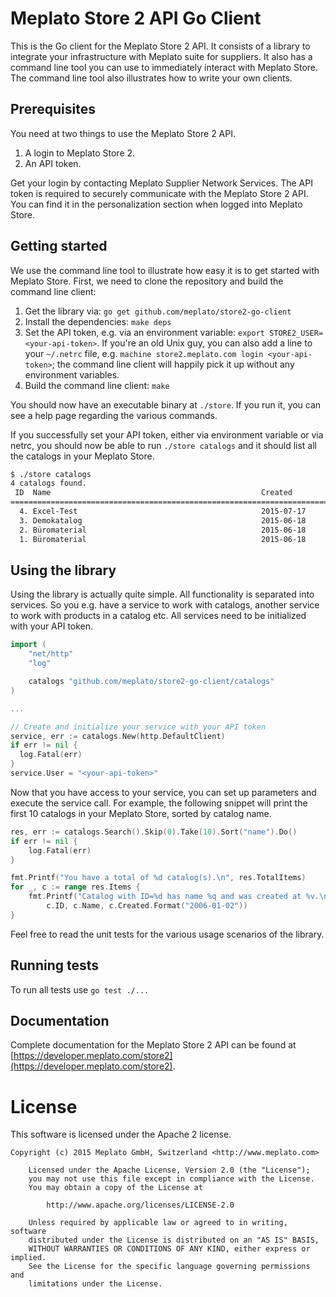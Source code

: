 # Meplato Store 2 API Go Client

This is the Go client for the Meplato Store 2 API. It consists of a library
to integrate your infrastructure with Meplato suite for suppliers. It also
has a command line tool you can use to immediately interact with Meplato Store.
The command line tool also illustrates how to write your own clients.

## Prerequisites

You need at two things to use the Meplato Store 2 API.

1. A login to Meplato Store 2.
2. An API token.

Get your login by contacting Meplato Supplier Network Services. The API token
is required to securely communicate with the Meplato Store 2 API. You can
find it in the personalization section when logged into Meplato Store.

## Getting started

We use the command line tool to illustrate how easy it is to get started
with Meplato Store. First, we need to clone the repository and build the
command line client:

1. Get the library via: `go get github.com/meplato/store2-go-client`
2. Install the dependencies: `make deps`
3. Set the API token, e.g. via an environment variable:
   `export STORE2_USER=<your-api-token>`.
   If you're an old Unix guy, you can also add a line to your `~/.netrc`
   file, e.g. `machine store2.meplato.com login <your-api-token>`; the
   command line client will happily pick it up without any environment
   variables.
4. Build the command line client: `make`

You should now have an executable binary at `./store`. If you run it, you
can see a help page regarding the various commands.

If you successfully set your API token, either via environment variable or
via netrc, you should now be able to run `./store catalogs` and it should
list all the catalogs in your Meplato Store.

```bash
$ ./store catalogs
4 catalogs found.
 ID  Name                                               Created
==============================================================================
  4. Excel-Test                                         2015-07-17
  3. Demokatalog                                        2015-06-18
  2. Büromaterial                                       2015-06-18
  1. Büromaterial                                       2015-06-18
```

## Using the library

Using the library is actually quite simple. All functionality is separated
into services. So you e.g. have a service to work with catalogs, another
service to work with products in a catalog etc. All services need to be
initialized with your API token.

```go
import (
	"net/http"
	"log"

	catalogs "github.com/meplato/store2-go-client/catalogs"
)

...

// Create and initialize your service with your API token
service, err := catalogs.New(http.DefaultClient)
if err != nil {
  log.Fatal(err)
}
service.User = "<your-api-token>"
```

Now that you have access to your service, you can set up parameters and
execute the service call. For example, the following snippet will print
the first 10 catalogs in your Meplato Store, sorted by catalog name.

```go
res, err := catalogs.Search().Skip(0).Take(10).Sort("name").Do()
if err != nil {
	log.Fatal(err)
}

fmt.Printf("You have a total of %d catalog(s).\n", res.TotalItems)
for _, c := range res.Items {
	fmt.Printf("Catalog with ID=%d has name %q and was created at %v.\n",
		c.ID, c.Name, c.Created.Format("2006-01-02"))
}
```

Feel free to read the unit tests for the various usage scenarios of the
library.

## Running tests

To run all tests use `go test ./...`

## Documentation

Complete documentation for the Meplato Store 2 API can be found at
[https://developer.meplato.com/store2](https://developer.meplato.com/store2).

# License

This software is licensed under the Apache 2 license.

    Copyright (c) 2015 Meplato GmbH, Switzerland <http://www.meplato.com>

		Licensed under the Apache License, Version 2.0 (the "License");
		you may not use this file except in compliance with the License.
		You may obtain a copy of the License at

		    http://www.apache.org/licenses/LICENSE-2.0

		Unless required by applicable law or agreed to in writing, software
		distributed under the License is distributed on an "AS IS" BASIS,
		WITHOUT WARRANTIES OR CONDITIONS OF ANY KIND, either express or implied.
		See the License for the specific language governing permissions and
		limitations under the License.
